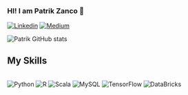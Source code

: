 ### HI! I am Patrik Zanco 🖖


[![Linkedin](https://img.shields.io/badge/LinkedIn-0077B5?style=for-the-badge&logo=linkedin&logoColor=white)](https://www.linkedin.com/in/patrik-zanco-12b1321bb/)
[![Medium](https://img.shields.io/badge/Medium-12100E?style=for-the-badge&logo=medium&logoColor=white)](https://medium.com/@patrikzanco1)



![Patrik GitHub stats](https://github-readme-stats.vercel.app/api?username=PatrikZanco&show_icons=true&theme=dracula)


## My Skills

<div style = "display inline_block"><br/>
    <img aling = 'center' alt = 'Python' src = 'https://img.shields.io/badge/Python-3776AB?style=for-the-badge&logo=python&logoColor=white'>
    <img aling = 'center' alt = 'R' src = 'https://img.shields.io/badge/R-276DC3?style=for-the-badge&logo=r&logoColor=white'>
    <img aling = 'center' alt = 'Scala' src = 'https://img.shields.io/badge/Scala-DC322F?style=for-the-badge&logo=scala&logoColor=white'>
    <img aling = 'center' alt = 'MySQL' src = "https://img.shields.io/badge/MySQL-005C84?style=for-the-badge&logo=mysql&logoColor=white">
    <img aling = 'center' alt = 'TensorFlow' src = "https://img.shields.io/badge/TensorFlow-FF6F00?style=for-the-badge&logo=tensorflow&logoColor=white">
    <img aling = 'center' alt = 'DataBricks' src = "https://img.shields.io/badge/Databricks-FF3621?style=for-the-badge&logo=Databricks&logoColor=white">

</div>

